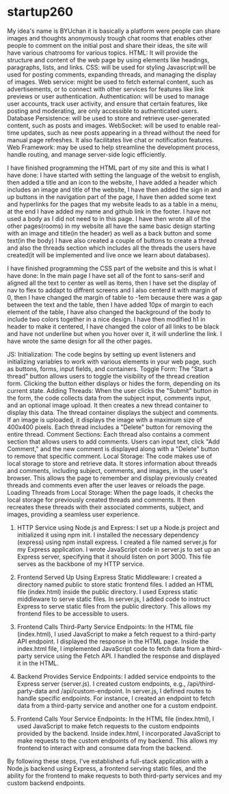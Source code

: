 # startup260
My idea's name is BYUchan it is basically a platform were people can share images and thoughts anonymously trough chat rooms that enables other people to comment on the initial post and share their ideas, the site will have various chatrooms for various topics.
HTML: It will provide the structure and content of the web page by using elements like headings, paragraphs, lists, and links.
CSS: will be used for styling
Javascript:will be used for posting comments, expanding threads, and managing the display of images.
Web service: might be used to fetch external content, such as advertisements, or to connect with other services for features like link previews or user authentication.
Authentication: will be used to manage user accounts, track user activity, and ensure that certain features, like posting and moderating, are only accessible to authenticated users.
Database Persistence: will be used to store and retrieve user-generated content, such as posts and images. 
WebSocket: will be used to enable real-time updates, such as new posts appearing in a thread without the need for manual page refreshes. It also facilitates live chat or notification features.
Web Framework: may be used to help streamline the development process, handle routing, and manage server-side logic efficiently.

I have finished programming the HTML part of my site and this is what I have done:
I have started with setting the language of the websit to english, then added a title and an icon to the website, I have added a header which includes an image and title of the website, I have then added the sign in and up buttons in the navigation part of the page, I have then added some text and hyperlinks for the pages that my website leads to as a table in a menu, at the end I have added my name and github link in the footer. I have not used a body as I did not need to in this page.
I have then wrote all of the other pages(rooms) in my website all have the same basic design starting with an image and title(in the header) as well as a back button and some text(in the body) I have also created a couple of buttons to create a thread and also the threads section which includes all the threads the users have created(it will be implemented and live once we learn about databases).

I have finished programming the CSS part of the website and this is what I have done:
 In the main page I have set all of the font to sans-serif and aligned all the text to center as well as items, then I have set the display of nav to flex to addapt to diffrent screens and I also centerd it with margin of 0, then I have changed the margin of table to -1em because there was a gap between the text and the table, then I have added 10px of margin to each element of the table, I have also changed the background of the body to include two colors together in a nice design. I have then modified h1 in header to make it centered, I have changed the color of all links to be black and have not underline but when you hover over it, it will underline the link.
 I have wrote the same design for all the other pages.  

JS:
Initialization: The code begins by setting up event listeners and initializing variables to work with various elements in your web page, such as buttons, forms, input fields, and containers.
Toggle Form: The "Start a thread" button allows users to toggle the visibility of the thread creation form. Clicking the button either displays or hides the form, depending on its current state.
Adding Threads: When the user clicks the "Submit" button in the form, the code collects data from the subject input, comments input, and an optional image upload. It then creates a new thread container to display this data.
The thread container displays the subject and comments.
If an image is uploaded, it displays the image with a maximum size of 400x400 pixels.
Each thread includes a "Delete" button for removing the entire thread.
Comment Sections: Each thread also contains a comment section that allows users to add comments. Users can input text, click "Add Comment," and the new comment is displayed along with a "Delete" button to remove that specific comment.
Local Storage: The code makes use of local storage to store and retrieve data. It stores information about threads and comments, including subject, comments, and images, in the user's browser. This allows the page to remember and display previously created threads and comments even after the user leaves or reloads the page.
Loading Threads from Local Storage: When the page loads, it checks the local storage for previously created threads and comments. It then recreates these threads with their associated comments, subject, and images, providing a seamless user experience.


1. HTTP Service using Node.js and Express:
I set up a Node.js project and initialized it using npm init.
I installed the necessary dependency (express) using npm install express.
I created a file named server.js for my Express application.
I wrote JavaScript code in server.js to set up an Express server, specifying that it should listen on port 3000. This file serves as the backbone of my HTTP service.

2. Frontend Served Up Using Express Static Middleware:
I created a directory named public to store static frontend files.
I added an HTML file (index.html) inside the public directory.
I used Express static middleware to serve static files.
In server.js, I added code to instruct Express to serve static files from the public directory. This allows my frontend files to be accessible to users.

3. Frontend Calls Third-Party Service Endpoints:
In the HTML file (index.html), I used JavaScript to make a fetch request to a third-party API endpoint.
I displayed the response in the HTML page.
Inside the index.html file, I implemented JavaScript code to fetch data from a third-party service using the Fetch API. I handled the response and displayed it in the HTML.

4. Backend Provides Service Endpoints:
I added service endpoints to the Express server (server.js).
I created custom endpoints, e.g., /api/third-party-data and /api/custom-endpoint.
In server.js, I defined routes to handle specific endpoints. For instance, I created an endpoint to fetch data from a third-party service and another one for a custom endpoint.

5. Frontend Calls Your Service Endpoints:
In the HTML file (index.html), I used JavaScript to make fetch requests to the custom endpoints provided by the backend.
Inside index.html, I incorporated JavaScript to make requests to the custom endpoints of my backend. This allows my frontend to interact with and consume data from the backend.

By following these steps, I've established a full-stack application with a Node.js backend using Express, a frontend serving static files, and the ability for the frontend to make requests to both third-party services and my custom backend endpoints.


